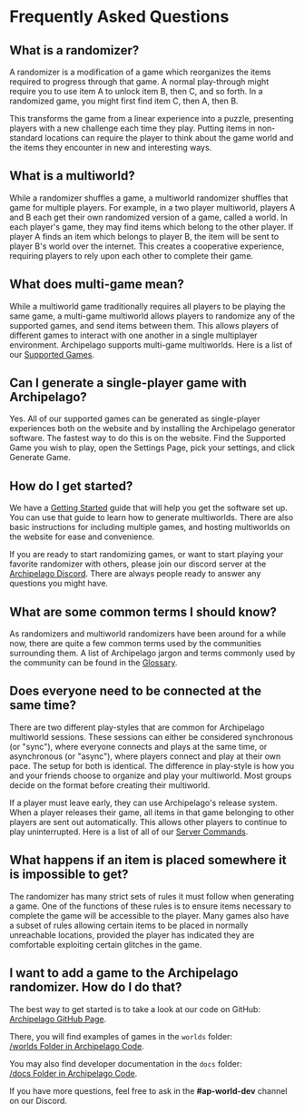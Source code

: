 # Frequently Asked Questions

## What is a randomizer?

A randomizer is a modification of a game which reorganizes the items required to progress through that game. A
normal play-through might require you to use item A to unlock item B, then C, and so forth. In a randomized
game, you might first find item C, then A, then B.

This transforms the game from a linear experience into a puzzle, presenting players with a new challenge each time they
play. Putting items in non-standard locations can require the player to think about the game world and the items they
encounter in new and interesting ways.

## What is a multiworld?

While a randomizer shuffles a game, a multiworld randomizer shuffles that game for multiple players. For example, in a
two player multiworld, players A and B each get their own randomized version of a game, called a world. In each
player's game, they may find items which belong to the other player. If player A finds an item which belongs to
player B, the item will be sent to player B's world over the internet. This creates a cooperative experience, requiring
players to rely upon each other to complete their game.

## What does multi-game mean?

While a multiworld game traditionally requires all players to be playing the same game, a multi-game multiworld allows
players to randomize any of the supported games, and send items between them. This allows players of different
games to interact with one another in a single multiplayer environment.  Archipelago supports multi-game multiworlds.
Here is a list of our [Supported Games](https://archipelago.gg/games).

## Can I generate a single-player game with Archipelago?

Yes. All of our supported games can be generated as single-player experiences both on the website and by installing 
the Archipelago generator software. The fastest way to do this is on the website. Find the Supported Game you wish to
play, open the Settings Page, pick your settings, and click Generate Game.

## How do I get started?

We have a [Getting Started](https://archipelago.gg/tutorial/Archipelago/setup/en) guide that will help you get the
software set up. You can use that guide to learn how to generate multiworlds. There are also basic instructions for
including multiple games, and hosting multiworlds on the website for ease and convenience.

If you are ready to start randomizing games, or want to start playing your favorite randomizer with others, please join
our discord server at the [Archipelago Discord](https://discord.gg/8Z65BR2). There are always people ready to answer
any questions you might have.

## What are some common terms I should know?

As randomizers and multiworld randomizers have been around for a while now, there are quite a few common terms used
by the communities surrounding them. A list of Archipelago jargon and terms commonly used by the community can be
found in the [Glossary](/glossary/en).

## Does everyone need to be connected at the same time?

There are two different play-styles that are common for Archipelago multiworld sessions. These sessions can either
be considered synchronous (or "sync"), where everyone connects and plays at the same time, or asynchronous (or "async"),
where players connect and play at their own pace. The setup for both is identical. The difference in play-style is how
you and your friends choose to organize and play your multiworld. Most groups decide on the format before creating
their multiworld.

If a player must leave early, they can use Archipelago's release system. When a player releases their game, all items
in that game belonging to other players are sent out automatically. This allows other players to continue to play
uninterrupted. Here is a list of all of our [Server Commands](https://archipelago.gg/tutorial/Archipelago/commands/en).

## What happens if an item is placed somewhere it is impossible to get?

The randomizer has many strict sets of rules it must follow when generating a game. One of the functions of these rules
is to ensure items necessary to complete the game will be accessible to the player. Many games also have a subset of
rules allowing certain items to be placed in normally unreachable locations, provided the player has indicated they are
comfortable exploiting certain glitches in the game.

## I want to add a game to the Archipelago randomizer. How do I do that?

The best way to get started is to take a look at our code on GitHub:  
[Archipelago GitHub Page](https://github.com/ArchipelagoMW/Archipelago).

There, you will find examples of games in the `worlds` folder:  
[/worlds Folder in Archipelago Code](https://github.com/ArchipelagoMW/Archipelago/tree/main/worlds).

You may also find developer documentation in the `docs` folder:  
[/docs Folder in Archipelago Code](https://github.com/ArchipelagoMW/Archipelago/tree/main/docs).

If you have more questions, feel free to ask in the **#ap-world-dev** channel on our Discord.
